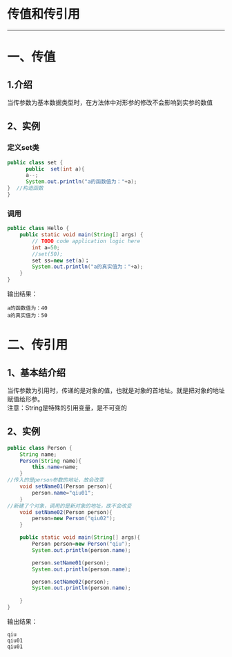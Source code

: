 # 传值和传引用

---

# 一、传值
## 1.介绍
当传参数为基本数据类型时，在方法体中对形参的修改不会影响到实参的数值

## 2、实例
### 定义set类

```java
public class set {
      public  set(int a){
      a--;
      System.out.println("a的函数值为："+a);
}  //构造函数 
}
```

### 调用	

```java
public class Hello {                                                                                            
    public static void main(String[] args) {
        // TODO code application logic here
        int a=50;
        //set(50);
        set ss=new set(a)；
        System.out.println("a的真实值为："+a);
    } 
}
```


输出结果：<br>

```
a的函数值为：40  
a的真实值为：50
```



# 二、传引用
## 1、基本结介绍
当传参数为引用时，传递的是对象的值，也就是对象的首地址。就是把对象的地址赋值给形参。<br>
注意：String是特殊的引用变量，是不可变的
## 2、实例

```java
public class Person {
    String name;
    Person(String name){
        this.name=name;
    }
//传入的是person参数的地址，故会改变
    void setName01(Person person){
        person.name="qiu01";
    }
//新建了个对象，调用的是新对象的地址，故不会改变
    void setName02(Person person){
        person=new Person("qiu02");
    }

    public static void main(String[] args){
        Person person=new Person("qiu");
        System.out.println(person.name);

        person.setName01(person);
        System.out.println(person.name);

        person.setName02(person);
        System.out.println(person.name);
        
    }
}
```



输出结果：<br>

```
qiu
qiu01
qiu01
```


